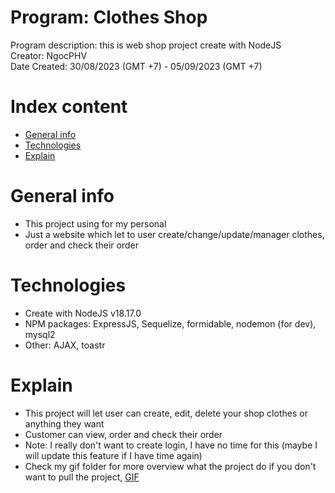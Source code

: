 # Program: Clothes Shop

Program description: this is web shop project create with NodeJS <br />
Creator: NgocPHV <br />
Date Created: 30/08/2023 (GMT +7) - 05/09/2023 (GMT +7)<br />

# Index content

- [General info](#general-info)
- [Technologies](#technologies)
- [Explain](#explain)

# General info

- This project using for my personal
- Just a website which let to user create/change/update/manager clothes, order and check their order

# Technologies

- Create with NodeJS v18.17.0
- NPM packages: ExpressJS, Sequelize, formidable, nodemon (for dev), mysql2
- Other: AJAX, toastr

# Explain

- This project will let user can create, edit, delete your shop clothes or anything they want
- Customer can view, order and check their order
- Note: I really don't want to create login, I have no time for this (maybe I will update this feature if I have time again)
- Check my gif folder for more overview what the project do if you don't want to pull the project, [GIF](./Gif/)
